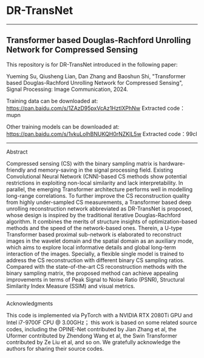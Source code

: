 # DR-TransNet 
------------------------------------------------------------------
Transformer based Douglas-Rachford Unrolling Network for Compressed Sensing
-------------------------------------------------------------------
This repository is for DR-TransNet introduced in the following paper:

Yueming Su, Qiusheng Lian, Dan Zhang and Baoshun Shi, "Transformer based Douglas-Rachford Unrolling Network for Compressed Sensing", Signal Processing: Image Communication, 2024.

Training data can be downloaded at: https://pan.baidu.com/s/1ZAzD95pxVcAz1HztlXPhNw   Extracted code：mupn

Other training models can be downloaded at: https://pan.baidu.com/s/1vkuLolhBNUKQH0rNZKlL5w   Extracted code：99cl

-------------------------------------------------------------------
Abstract

Compressed sensing (CS) with the binary sampling matrix is hardware-friendly and memory-saving in the signal processing field. Existing Convolutional Neural Network (CNN)-based CS methods show potential restrictions in exploiting non-local similarity and lack interpretability. In parallel, the emerging Transformer architecture performs well in modelling long-range correlations. To further improve the CS reconstruction quality from highly under-sampled CS measurements, a Transformer based deep unrolling reconstruction network abbreviated as DR-TransNet is proposed, whose design is inspired by the traditional iterative Douglas-Rachford algorithm. It combines the merits of structure insights of optimization-based methods and the speed of the network-based ones. Therein, a U-type Transformer based proximal sub-network is elaborated to reconstruct images in the wavelet domain and the spatial domain as an auxiliary mode, which aims to explore local informative details and global long-term interaction of the images. Specially, a flexible single model is trained to address the CS reconstruction with different binary CS sampling ratios. Compared with the state-of-the-art CS reconstruction methods with the binary sampling matrix, the proposed method can achieve appealing improvements in terms of Peak Signal to Noise Ratio (PSNR), Structural Similarity Index Measure (SSIM) and visual metrics.

--------------------------------------------------------------------
Acknowledgments

This code is implemented via PyTorch with a NVIDIA RTX 2080Ti GPU and Intel i7-9700F CPU @ 3.00GHz； this work is based on some related source codes, including the OPINE-Net contributed by Jian Zhang et al, the Uformer contributed by Zhendong Wang et al, the Swin Transformer contributed by Ze Liu et al, and so on. We gratefully acknowledge the authors for sharing their source codes.
